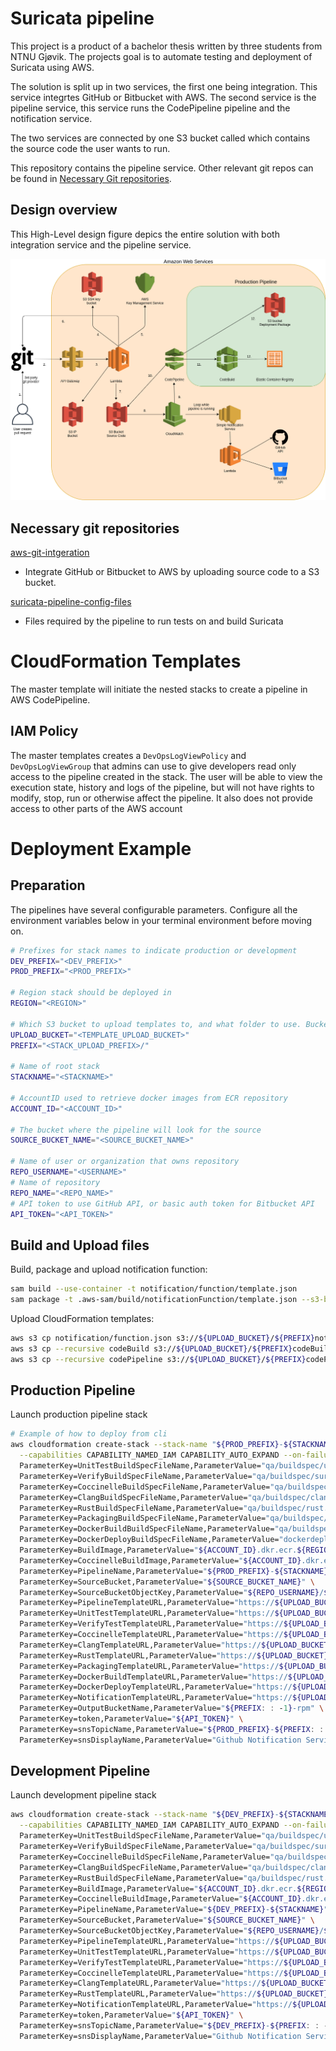 # Suricata pipeline
This project is a product of a bachelor thesis written by three students from NTNU Gjøvik. 
The projects goal is to automate testing and deployment of Suricata using AWS. 

The solution is split up in two services, the first one being integration. This service integrtes GitHub or Bitbucket with AWS. The second service is the pipeline service, this service runs the CodePipeline pipeline and the notification service.

The two services are connected by one S3 bucket called which contains the source code the user wants to run.

This repository contains the pipeline service. Other relevant git repos can be found in [Necessary Git repositories](#necessary-git-repositories).
## Design overview
This High-Level design figure depics the entire solution with both integration service and the pipeline service.

![HLD](/AWS-Plan.png)

## Necessary git repositories
[aws-git-intgeration](#https://github.com/beardnecks/aws-git-integration)
* Integrate GitHub or Bitbucket to AWS by uploading source code to a S3 bucket.
 
[suricata-pipeline-config-files](#https://github.com/beardnecks/suricata-pipeline-config-files)
* Files required by the pipeline to run tests on and build Suricata

# CloudFormation Templates
The master template will initiate the nested stacks to create a pipeline in AWS CodePipeline.

## IAM Policy
The master templates creates a `DevOpsLogViewPolicy` and `DevOpsLogViewGroup` that admins can use to give developers read only access
to the pipeline created in the stack. The user will be able to view the execution state, history and logs of the pipeline, but will not have rights to
modify, stop, run or otherwise affect the pipeline. It also does not provide access to other parts of the AWS account

# Deployment Example
## Preparation
The pipelines have several configurable parameters. Configure all the environment variables below in your terminal environment before moving on.
```bash
# Prefixes for stack names to indicate production or development
DEV_PREFIX="<DEV_PREFIX>"
PROD_PREFIX="<PROD_PREFIX>"

# Region stack should be deployed in
REGION="<REGION>"

# Which S3 bucket to upload templates to, and what folder to use. Bucket must already exist.
UPLOAD_BUCKET="<TEMPLATE_UPLOAD_BUCKET>"
PREFIX="<STACK_UPLOAD_PREFIX>/"

# Name of root stack
STACKNAME="<STACKNAME>"

# AccountID used to retrieve docker images from ECR repository
ACCOUNT_ID="<ACCOUNT_ID>"

# The bucket where the pipeline will look for the source
SOURCE_BUCKET_NAME="<SOURCE_BUCKET_NAME>"

# Name of user or organization that owns repository
REPO_USERNAME="<USERNAME>"
# Name of repository
REPO_NAME="<REPO_NAME>"
# API token to use GitHub API, or basic auth token for Bitbucket API
API_TOKEN="<API_TOKEN>"
```

## Build and Upload files
Build, package and upload notification function:
```bash
sam build --use-container -t notification/function/template.json
sam package -t .aws-sam/build/notificationFunction/template.json --s3-bucket "$UPLOAD_BUCKET" --use-json --output-template-file notification/function.json --s3-prefix "${PREFIX: : -1}"
```

Upload CloudFormation templates:
```bash
aws s3 cp notification/function.json s3://${UPLOAD_BUCKET}/${PREFIX}notification/
aws s3 cp --recursive codeBuild s3://${UPLOAD_BUCKET}/${PREFIX}codeBuild/
aws s3 cp --recursive codePipeline s3://${UPLOAD_BUCKET}/${PREFIX}codePipeline/
```

## Production Pipeline
Launch production pipeline stack
```bash
# Example of how to deploy from cli
aws cloudformation create-stack --stack-name "${PROD_PREFIX}-${STACKNAME}" --template-body file://prod-master.json \
  --capabilities CAPABILITY_NAMED_IAM CAPABILITY_AUTO_EXPAND --on-failure DO_NOTHING --parameters \
  ParameterKey=UnitTestBuildSpecFileName,ParameterValue="qa/buildspec/unittest.yml" \
  ParameterKey=VerifyBuildSpecFileName,ParameterValue="qa/buildspec/suricata-verify.yml" \
  ParameterKey=CoccinelleBuildSpecFileName,ParameterValue="qa/buildspec/coccinelle.yml" \
  ParameterKey=ClangBuildSpecFileName,ParameterValue="qa/buildspec/clang.yml" \
  ParameterKey=RustBuildSpecFileName,ParameterValue="qa/buildspec/rust.yml" \
  ParameterKey=PackagingBuildSpecFileName,ParameterValue="qa/buildspec/packaging.yml" \
  ParameterKey=DockerBuildBuildSpecFileName,ParameterValue="qa/buildspec/dockerbuild.yml" \
  ParameterKey=DockerDeployBuildSpecFileName,ParameterValue="dockerdeploy.yml" \
  ParameterKey=BuildImage,ParameterValue="${ACCOUNT_ID}.dkr.ecr.${REGION}.amazonaws.com/build/suricata-devops" \
  ParameterKey=CoccinelleBuildImage,ParameterValue="${ACCOUNT_ID}.dkr.ecr.${REGION}.amazonaws.com/build/suricata-coccinelle" \
  ParameterKey=PipelineName,ParameterValue="${PROD_PREFIX}-${STACKNAME}" \
  ParameterKey=SourceBucket,ParameterValue="${SOURCE_BUCKET_NAME}" \
  ParameterKey=SourceBucketObjectKey,ParameterValue="${REPO_USERNAME}/${REPO_NAME}/prod/${REPO_USERNAME}_${REPO_NAME}.zip" \
  ParameterKey=PipelineTemplateURL,ParameterValue="https://${UPLOAD_BUCKET}.s3.${REGION}.amazonaws.com/${PREFIX}codePipeline/prod-pipeline.json" \
  ParameterKey=UnitTestTemplateURL,ParameterValue="https://${UPLOAD_BUCKET}.s3.${REGION}.amazonaws.com/${PREFIX}codeBuild/unittest.json" \
  ParameterKey=VerifyTestTemplateURL,ParameterValue="https://${UPLOAD_BUCKET}.s3.${REGION}.amazonaws.com/${PREFIX}codeBuild/verify.json" \
  ParameterKey=CoccinelleTemplateURL,ParameterValue="https://${UPLOAD_BUCKET}.s3.${REGION}.amazonaws.com/${PREFIX}codeBuild/coccinelle.json" \
  ParameterKey=ClangTemplateURL,ParameterValue="https://${UPLOAD_BUCKET}.s3.${REGION}.amazonaws.com/${PREFIX}codeBuild/clang.json" \
  ParameterKey=RustTemplateURL,ParameterValue="https://${UPLOAD_BUCKET}.s3.${REGION}.amazonaws.com/${PREFIX}codeBuild/rust.json" \
  ParameterKey=PackagingTemplateURL,ParameterValue="https://${UPLOAD_BUCKET}.s3.${REGION}.amazonaws.com/${PREFIX}codeBuild/package.json" \
  ParameterKey=DockerBuildTemplateURL,ParameterValue="https://${UPLOAD_BUCKET}.s3.${REGION}.amazonaws.com/${PREFIX}codeBuild/dockerBuild.json" \
  ParameterKey=DockerDeployTemplateURL,ParameterValue="https://${UPLOAD_BUCKET}.s3.${REGION}.amazonaws.com/${PREFIX}codeBuild/dockerDeploy.json" \
  ParameterKey=NotificationTemplateURL,ParameterValue="https://${UPLOAD_BUCKET}.s3.${REGION}.amazonaws.com/${PREFIX}notification/function.json" \
  ParameterKey=OutputBucketName,ParameterValue="${PREFIX: : -1}-rpm" \
  ParameterKey=token,ParameterValue="${API_TOKEN}" \
  ParameterKey=snsTopicName,ParameterValue="${PROD_PREFIX}-${PREFIX: : -1}-sns" \
  ParameterKey=snsDisplayName,ParameterValue="Github Notification Service"
```

## Development Pipeline
Launch development pipeline stack
```bash
aws cloudformation create-stack --stack-name "${DEV_PREFIX}-${STACKNAME}" --template-body file://dev-master.json \
  --capabilities CAPABILITY_NAMED_IAM CAPABILITY_AUTO_EXPAND --on-failure DO_NOTHING --parameters \
  ParameterKey=UnitTestBuildSpecFileName,ParameterValue="qa/buildspec/unittest.yml" \
  ParameterKey=VerifyBuildSpecFileName,ParameterValue="qa/buildspec/suricata-verify.yml" \
  ParameterKey=CoccinelleBuildSpecFileName,ParameterValue="qa/buildspec/coccinelle.yml" \
  ParameterKey=ClangBuildSpecFileName,ParameterValue="qa/buildspec/clang.yml" \
  ParameterKey=RustBuildSpecFileName,ParameterValue="qa/buildspec/rust.yml" \
  ParameterKey=BuildImage,ParameterValue="${ACCOUNT_ID}.dkr.ecr.${REGION}.amazonaws.com/build/suricata-devops" \
  ParameterKey=CoccinelleBuildImage,ParameterValue="${ACCOUNT_ID}.dkr.ecr.${REGION}.amazonaws.com/build/suricata-coccinelle" \
  ParameterKey=PipelineName,ParameterValue="${DEV_PREFIX}-${STACKNAME}" \
  ParameterKey=SourceBucket,ParameterValue="${SOURCE_BUCKET_NAME}" \
  ParameterKey=SourceBucketObjectKey,ParameterValue="${REPO_USERNAME}/${REPO_NAME}/dev/${REPO_USERNAME}_${REPO_NAME}.zip" \
  ParameterKey=PipelineTemplateURL,ParameterValue="https://${UPLOAD_BUCKET}.s3.${REGION}.amazonaws.com/${PREFIX}codePipeline/dev-pipeline.json" \
  ParameterKey=UnitTestTemplateURL,ParameterValue="https://${UPLOAD_BUCKET}.s3.${REGION}.amazonaws.com/${PREFIX}codeBuild/unittest.json" \
  ParameterKey=VerifyTestTemplateURL,ParameterValue="https://${UPLOAD_BUCKET}.s3.${REGION}.amazonaws.com/${PREFIX}codeBuild/verify.json" \
  ParameterKey=CoccinelleTemplateURL,ParameterValue="https://${UPLOAD_BUCKET}.s3.${REGION}.amazonaws.com/${PREFIX}codeBuild/coccinelle.json" \
  ParameterKey=ClangTemplateURL,ParameterValue="https://${UPLOAD_BUCKET}.s3.${REGION}.amazonaws.com/${PREFIX}codeBuild/clang.json" \
  ParameterKey=RustTemplateURL,ParameterValue="https://${UPLOAD_BUCKET}.s3.${REGION}.amazonaws.com/${PREFIX}codeBuild/rust.json" \
  ParameterKey=NotificationTemplateURL,ParameterValue="https://${UPLOAD_BUCKET}.s3.${REGION}.amazonaws.com/${PREFIX}notification/function.json" \
  ParameterKey=token,ParameterValue="${API_TOKEN}" \
  ParameterKey=snsTopicName,ParameterValue="${DEV_PREFIX}-${PREFIX: : -1}-sns" \
  ParameterKey=snsDisplayName,ParameterValue="Github Notification Service"
```
